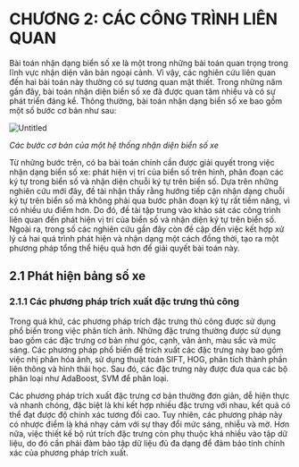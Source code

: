 # CHƯƠNG 2: CÁC CÔNG TRÌNH LIÊN QUAN
Bài toán nhận dạng biển số xe là một trong những bài toán quan trọng trong lĩnh vực nhận diện văn bản ngoại cảnh. Vì vậy, các nghiên cứu liên quan đến hai bài toán này thường có sự tương quan mật thiết. Trong những năm gần đây, bài toán nhận diện biển số xe đã được quan tâm nhiều và có sự phát triển đáng kể. Thông thường, bài toán nhận dạng biển số xe bao gồm một số bước cơ bản như sau:

![Untitled](https://user-images.githubusercontent.com/13607004/233845181-e2a76ae9-1727-4aca-b81d-e0c664c1c911.png)

<i> Các bước cơ bản của một hệ thống nhận diện biển số xe </i>

Từ những bước trên, có ba bài toán chính cần được giải quyết trong việc nhận dạng biển số xe: phát hiện vị trí của biển số trên hình, phân đoạn các ký tự trong biển số và nhận diện chuỗi ký tự trên biển số. Dựa trên những nghiên cứu mới đây, đề tài nhận thấy rằng hướng tiếp cận nhận dạng chuỗi ký tự trên biển số mà không phải qua bước phân đoạn ký tự rất tiềm năng, vì có nhiều ưu điểm hơn. Do đó, đề tài tập trung vào khảo sát các công trình liên quan đến phát hiện vị trí của biển số và nhận diện ký tự trên biển số. Ngoài ra, trong số các nghiên cứu gần đây còn đề cập đến việc kết hợp xử lý cả hai quá trình phát hiện và nhận dạng một cách đồng thời, tạo ra một phương pháp tổng thể hiệu quả hơn để giải quyết bài toán này.

## 2.1 Phát hiện bảng số xe
### 2.1.1 Các phương pháp trích xuất đặc trưng thủ công
Trong quá khứ, các phương pháp trích đặc trưng thủ công được sử dụng phổ biến trong việc phân tích ảnh. Những đặc trưng thường được sử dụng bao gồm các đặc trưng cơ bản như góc, cạnh, vân ảnh, màu sắc và mức sáng. Các phương pháp phổ biến để trích xuất các đặc trưng này bao gồm việc nhị phân hóa ảnh, sử dụng thuật toán SIFT, HOG, phân tích thành phần liên thông và hình thái học. Sau đó, các đặc trưng này được đưa qua các bộ phân loại như AdaBoost, SVM để phân loại.

Các phương pháp trích xuất đặc trưng cơ bản thường đơn giản, dễ hiện thực và nhanh chóng, đặc biệt là khi kết hợp nhiều đặc trưng với nhau, kết quả có thể đạt được độ chính xác tương đối cao. Tuy nhiên, các phương pháp này có nhược điểm là khá nhạy cảm với sự thay đổi mức sáng, nhiễu và mờ. Hơn nữa, việc thiết kế bộ rút trích đặc trưng còn phụ thuộc khá nhiều vào tập dữ liệu, do đó cần phải đảm bảo tập dữ liệu đủ đa dạng để đảm bảo tính chính xác của phương pháp trích xuất.


            
            
            
            
            
            
            
